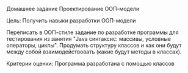 Домашнее задание
Проектирование ООП-модели

Цель:
Получить навыки разработки ООП-модели

Переписать в ООП-стиле задание по разработке программы для тестирования из занятия "Java синтаксис: массивы, условные операторы, циклы".
Продумать структуру классов и как они будут между собой взаимодействовать (какие будут методы в классах).

Критерии оценки:
Программа разработана с помощью классов